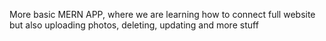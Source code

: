 More basic MERN APP, where we are learning how to connect full website but also uploading photos, deleting, updating and more stuff
